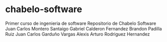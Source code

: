 # chabelo-software
Primer curso de ingenieria de software
Repositorio de Chabelo Software
Juan Carlos Montero Santaigo
Gabriel Calderon Fernandez
Brandon Padilla Ruiz
Juan Carlos Garduño Vargas
Alexis Arturo Rodriguez Hernandez
